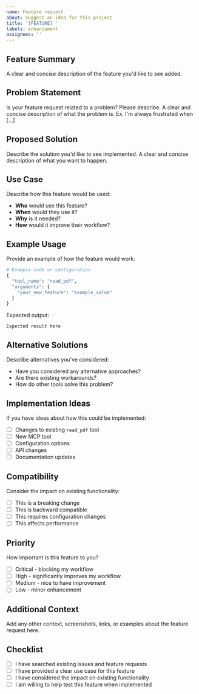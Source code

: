 ```yaml
---
name: Feature request
about: Suggest an idea for this project
title: '[FEATURE] '
labels: enhancement
assignees: ''
---
```


## Feature Summary
A clear and concise description of the feature you'd like to see added.

## Problem Statement
Is your feature request related to a problem? Please describe.
A clear and concise description of what the problem is. Ex. I'm always frustrated when [...]

## Proposed Solution
Describe the solution you'd like to see implemented.
A clear and concise description of what you want to happen.

## Use Case
Describe how this feature would be used:
- **Who** would use this feature?
- **When** would they use it?
- **Why** is it needed?
- **How** would it improve their workflow?

## Example Usage
Provide an example of how the feature would work:

```python
# Example code or configuration
{
  "tool_name": "read_pdf",
  "arguments": {
    "your_new_feature": "example_value"
  }
}
```

Expected output:
```
Expected result here
```

## Alternative Solutions
Describe alternatives you've considered:
- Have you considered any alternative approaches?
- Are there existing workarounds?
- How do other tools solve this problem?

## Implementation Ideas
If you have ideas about how this could be implemented:
- [ ] Changes to existing `read_pdf` tool
- [ ] New MCP tool
- [ ] Configuration options
- [ ] API changes
- [ ] Documentation updates

## Compatibility
Consider the impact on existing functionality:
- [ ] This is a breaking change
- [ ] This is backward compatible
- [ ] This requires configuration changes
- [ ] This affects performance

## Priority
How important is this feature to you?
- [ ] Critical - blocking my workflow
- [ ] High - significantly improves my workflow
- [ ] Medium - nice to have improvement
- [ ] Low - minor enhancement

## Additional Context
Add any other context, screenshots, links, or examples about the feature request here.

## Checklist
- [ ] I have searched existing issues and feature requests
- [ ] I have provided a clear use case for this feature
- [ ] I have considered the impact on existing functionality
- [ ] I am willing to help test this feature when implemented